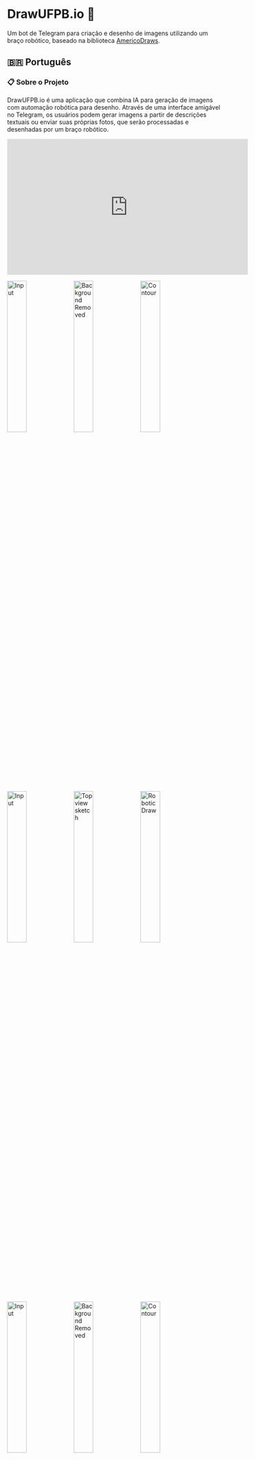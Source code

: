 # DrawUFPB.io 🎨

Um bot de Telegram para criação e desenho de imagens utilizando um braço robótico, baseado na biblioteca [AmericoDraws](https://github.com/lucasddoliveira/AmericoDraws).

## 🇧🇷 Português

### 📋 Sobre o Projeto

DrawUFPB.io é uma aplicação que combina IA para geração de imagens com automação robótica para desenho. Através de uma interface amigável no Telegram, os usuários podem gerar imagens a partir de descrições textuais ou enviar suas próprias fotos, que serão processadas e desenhadas por um braço robótico.


<iframe width="560" height="315" src="https://www.youtube.com/embed/E8iHx0TaUs4?si=aWPgpbCuoHEvj8CV" title="YouTube video player" frameborder="0" allow="accelerometer; autoplay; clipboard-write; encrypted-media; gyroscope; picture-in-picture; web-share" referrerpolicy="strict-origin-when-cross-origin" allowfullscreen></iframe>

<p float="left">
  <img src="assets/1_input.png" alt="Input" width="30%" />
  <img src="assets/1_background_removed.png" alt="Background Removed" width="30%" />
  <img src="assets/1_contour.png" alt="Contour" width="30%" />
</p>

<p float="left">
  <img src="assets/1_3d_path.png" alt="Input" width="30%" />
  <img src="assets/1_final_result.png" alt="Top view sketch" width="30%" /> 
  <img src="assets/1_draw.png" alt="Robotic Draw" width="30%" /> 
</p>


<p float="left">
  <img src="assets/2_input.png" alt="Input" width="30%" />
  <img src="assets/2_background_removed.png" alt="Background Removed" width="30%" />
  <img src="assets/2_contour.png" alt="Contour" width="30%" />
</p>

<p float="left">
  <img src="assets/2_3d_path.png" alt="Input" width="30%" />
  <img src="assets/2_final_result.png" alt="Top view sketch" width="30%" /> 
  <img src="assets/2_draw.png" alt="Robotic Draw" width="30%" /> 
</p>



### ✨ Características

- 🤖 Chat baseado em IA usando o modelo LLaMA 3.1 (via Groq)
- 🎨 Geração de imagens a partir de descrições textuais (usando FLUX.1-dev da HuggingFace)
- 📷 Processamento de fotos enviadas pelo usuário
- ✏️ Conversão automática de imagens em traços desenhável
- 🦾 Integração com braço robótico para desenho físico
- ⚙️ Personalização de parâmetros de desenho

### 🛠️ Tecnologias Utilizadas

- Python 3.x
- Telegram Bot API
- Groq API (LLaMA 3.1)
- HuggingFace FLUX.1-dev
- OpenCV
- Socket Communication
- PLC Bridge para controle do braço robótico

### 🚀 Como Instalar

1. Clone o repositório:
```bash
git clone https://github.com/seu-usuario/DrawUFPB.io.git
cd DrawUFPB.io
```

2. Instale as dependências:
```bash
pip install -r requirements.txt
```

3. Configure as variáveis de ambiente criando um arquivo `.env` na raiz do projeto:
```
TOKEN_TELEGRAM=seu_token_do_telegram
GROQ_API_KEY=sua_chave_api_groq
HUGGINGFACE_API_KEY=sua_chave_api_huggingface
CLP_IP=ip_do_seu_clp
```

### 🎮 Como Usar

1. Inicie o bot:
```bash
python chatbotAI.py
```

2. Abra o Telegram e procure pelo seu bot pelo nome de usuário (@seu_bot)

3. Inicie uma conversa com o comando `/start`

4. Comandos disponíveis:
   - `/start` - Inicia/reinicia a conversa
   - `/image` - Gera uma imagem a partir de uma descrição
   - `/upload` - Envia sua própria foto para desenho
   - `/params` - Visualiza e edita parâmetros de desenho
   - `/help` - Exibe a mensagem de ajuda
   - `/clear` - Limpa o histórico de conversa
   - `/cancel` - Cancela a operação atual

### ⚙️ Parâmetros de Desenho

O bot permite a personalização de vários parâmetros que afetam como as imagens são processadas e desenhadas:

- `process_cell_size`: Resolução do processamento de imagem (menor = mais detalhes)
- `points_cell_width`: Largura de cada célula em pontos
- `z_up`: Altura que a caneta se move entre traços
- `remove_background`: Remove o fundo da imagem (1=sim, 0=não)
- `bg_threshold`: Limiar para remoção de fundo
- `bg_erode_pixels`: Força da erosão do fundo
- `threshold1`: Limiar inferior para detecção de bordas
- `threshold2`: Limiar superior para detecção de bordas
- `blur_size`: Tamanho do desfoque para detecção de bordas
- `distance_threshold`: Distância mínima entre pontos
- `epsilon`: Fator de simplificação para linhas
- `linewidth`: Largura das linhas desenhadas

### 👥 Autores

- Lucas Dantas
- Gustavo Henrique
- Matheus Navarro

---

## 🇬🇧 English

### 📋 About the Project

DrawUFPB.io is an application that combines AI image generation with robotic automation for drawing. Through a friendly Telegram interface, users can generate images from text descriptions or upload their own photos, which will be processed and drawn by a robotic arm.

<iframe width="560" height="315" src="https://www.youtube.com/embed/E8iHx0TaUs4?si=aWPgpbCuoHEvj8CV" title="YouTube video player" frameborder="0" allow="accelerometer; autoplay; clipboard-write; encrypted-media; gyroscope; picture-in-picture; web-share" referrerpolicy="strict-origin-when-cross-origin" allowfullscreen></iframe>

<p float="left">
  <img src="assets/1_input.png" alt="Input" width="30%" />
  <img src="assets/1_background_removed.png" alt="Background Removed" width="30%" />
  <img src="assets/1_contour.png" alt="Contour" width="30%" />
</p>

<p float="left">
  <img src="assets/1_3d_path.png" alt="Input" width="30%" />
  <img src="assets/1_final_result.png" alt="Top view sketch" width="30%" /> 
  <img src="assets/1_draw.png" alt="Robotic Draw" width="30%" /> 
</p>


<p float="left">
  <img src="assets/2_input.png" alt="Input" width="30%" />
  <img src="assets/2_background_removed.png" alt="Background Removed" width="30%" />
  <img src="assets/2_contour.png" alt="Contour" width="30%" />
</p>

<p float="left">
  <img src="assets/2_3d_path.png" alt="Input" width="30%" />
  <img src="assets/2_final_result.png" alt="Top view sketch" width="30%" /> 
  <img src="assets/2_draw.png" alt="Robotic Draw" width="30%" /> 
</p>

### ✨ Features

- 🤖 AI-based chat using LLaMA 3.1 model (via Groq)
- 🎨 Image generation from text descriptions (using HuggingFace's FLUX.1-dev)
- 📷 Processing of user-uploaded photos
- ✏️ Automatic conversion of images to drawable strokes
- 🦾 Integration with robotic arm for physical drawing
- ⚙️ Customization of drawing parameters

### 🛠️ Technologies Used

- Python 3.x
- Telegram Bot API
- Groq API (LLaMA 3.1)
- HuggingFace FLUX.1-dev
- OpenCV
- Socket Communication
- PLC Bridge for robotic arm control

### 🚀 How to Install

1. Clone the repository:
```bash
git clone https://github.com/your-username/DrawUFPB.io.git
cd DrawUFPB.io
```

2. Install dependencies:
```bash
pip install -r requirements.txt
```

3. Configure environment variables by creating a `.env` file in the project root:
```
TOKEN_TELEGRAM=your_telegram_token
GROQ_API_KEY=your_groq_api_key
HUGGINGFACE_API_KEY=your_huggingface_api_key
CLP_IP=your_plc_ip
```

### 🎮 How to Use

1. Start the bot:
```bash
python chatbotAI.py
```

2. Open Telegram and search for your bot by username (@your_bot)

3. Start a conversation with the `/start` command

4. Available commands:
   - `/start` - Start/restart the conversation
   - `/image` - Generate an image from a description
   - `/upload` - Send your own photo for drawing
   - `/params` - View and edit drawing parameters
   - `/help` - Display help message
   - `/clear` - Clear conversation history
   - `/cancel` - Cancel current operation

### ⚙️ Drawing Parameters

The bot allows customization of various parameters that affect how images are processed and drawn:

- `process_cell_size`: Image processing resolution (lower = more detail)
- `points_cell_width`: Width of each cell in points
- `z_up`: Height the pen moves up between strokes
- `remove_background`: Remove image background (1=yes, 0=no)
- `bg_threshold`: Background removal threshold
- `bg_erode_pixels`: Background erosion strength
- `threshold1`: Edge detection lower threshold
- `threshold2`: Edge detection upper threshold
- `blur_size`: Blur size for edge detection
- `distance_threshold`: Minimum distance between points
- `epsilon`: Simplification factor for lines
- `linewidth`: Width of drawn lines

### 👥 Authors

- Lucas Dantas
- Gustavo Henrique
- Matheus Navarro

---

## 📝 License

This project is licensed under the MIT License - see the LICENSE file for details.

## 🤝 Contributing

Contributions, issues, and feature requests are welcome!